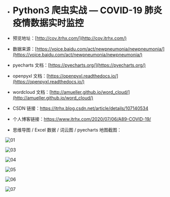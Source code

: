 - # Python3 爬虫实战 — COVID-19 肺炎疫情数据实时监控

- 预览地址：[http://cov.itrhx.com/](http://cov.itrhx.com/)

- 数据来源：[https://voice.baidu.com/act/newpneumonia/newpneumonia/](https://voice.baidu.com/act/newpneumonia/newpneumonia/)

- pyecharts 文档：[https://pyecharts.org/](https://pyecharts.org/)

- openpyxl 文档：[https://openpyxl.readthedocs.io/](https://openpyxl.readthedocs.io/)

- wordcloud 文档：[http://amueller.github.io/word_cloud/](http://amueller.github.io/word_cloud/)

- CSDN 链接：https://itrhx.blog.csdn.net/article/details/107140534

- 个人博客链接：https://www.itrhx.com/2020/07/06/A89-COVID-19/

- 思维导图 / Excel 数据 / 词云图 / pyecharts 地图截图：

![01](https://cdn.jsdelivr.net/gh/TRHX/ImageHosting/ITRHX-PIC/A89/01.png)

![03](https://cdn.jsdelivr.net/gh/TRHX/ImageHosting/ITRHX-PIC/A89/03.png)

![04](https://cdn.jsdelivr.net/gh/TRHX/ImageHosting/ITRHX-PIC/A89/04.png)

![05](https://cdn.jsdelivr.net/gh/TRHX/ImageHosting/ITRHX-PIC/A89/05.png)

![06](https://cdn.jsdelivr.net/gh/TRHX/ImageHosting/ITRHX-PIC/A89/06.png)

![07](https://cdn.jsdelivr.net/gh/TRHX/ImageHosting/ITRHX-PIC/A89/07.png)

